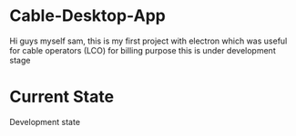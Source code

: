 # Cable-Desktop-App

Hi guys myself sam, this is my first project with electron which was useful for cable operators (LCO) for billing purpose this is under development stage

# Current State

Development state

